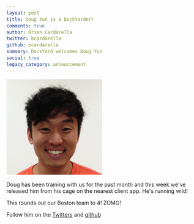 ```yaml
---
layout: post
title: Doug Yun is a DockYarder!
comments: true
author: Brian Cardarella
twitter: bcardarella
github: bcardarella
summary: DockYard welcomes Doug Yun
social: true
legacy_category: announcement
---
```


![Doug Yun](/images/doug-yun.png)

Doug has been training with us for the past month and this week we've
released him from his cage on the nearest client app. He's running wild!

This rounds out our Boston team to 4! ZOMG!

Follow him on the [Twitters](http://twitter.com/DougYun) and
[github](https://github.com/duggieawesome)
